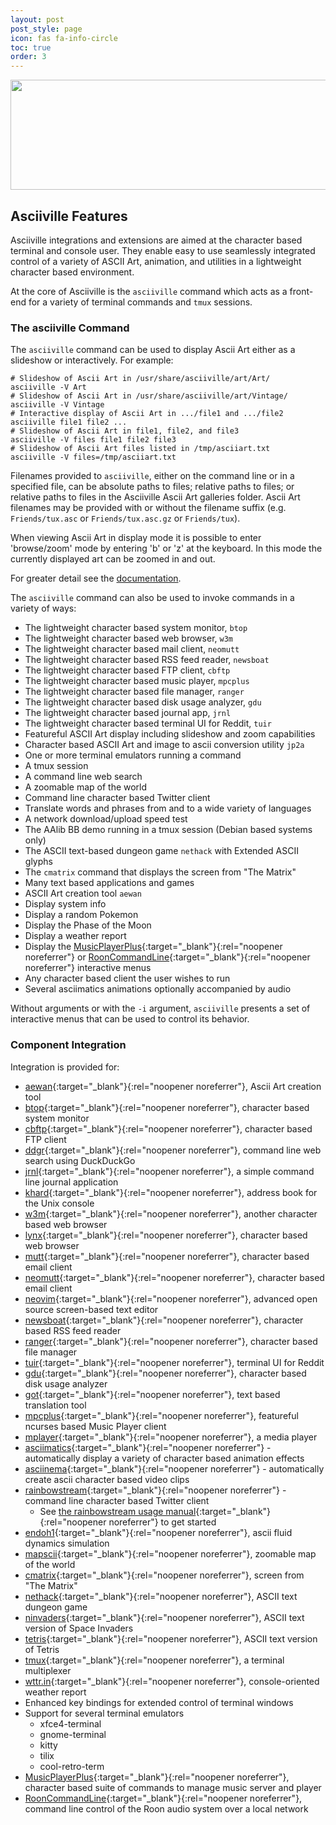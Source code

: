 ```yaml
---
layout: post
post_style: page
icon: fas fa-info-circle
toc: true
order: 3
---
```


<div align="center">
  <img src="https://raw.githubusercontent.com/wiki/doctorfree/Asciiville/pics/asciiville.png" style="width:1067px;height:176px;" alt="asciiville">
</div>

## Asciiville Features

Asciiville integrations and extensions are aimed at the character
based terminal and console user. They enable easy to use seamlessly
integrated control of a variety of ASCII Art, animation, and utilities
in a lightweight character based environment.

At the core of Asciiville is the `asciiville` command which acts as
a front-end for a variety of terminal commands and `tmux` sessions.

### The asciiville Command

The `asciiville` command can be used to display Ascii Art either
as a slideshow or interactively. For example:

```console
# Slideshow of Ascii Art in /usr/share/asciiville/art/Art/
asciiville -V Art
# Slideshow of Ascii Art in /usr/share/asciiville/art/Vintage/
asciiville -V Vintage
# Interactive display of Ascii Art in .../file1 and .../file2
asciiville file1 file2 ...
# Slideshow of Ascii Art in file1, file2, and file3
asciiville -V files file1 file2 file3
# Slideshow of Ascii Art files listed in /tmp/asciiart.txt
asciiville -V files=/tmp/asciiart.txt
```

Filenames provided to `asciiville`, either on the command line or in
a specified file, can be absolute paths to files; relative paths to files;
or relative paths to files in the Asciiville Ascii Art galleries folder.
Ascii Art filenames may be provided with or without the filename suffix
(e.g. `Friends/tux.asc` or `Friends/tux.asc.gz` or `Friends/tux`).

When viewing Ascii Art in display mode it is possible to enter 'browse/zoom'
mode by entering 'b' or 'z' at the keyboard. In this mode the currently
displayed art can be zoomed in and out.

For greater detail see the [documentation](https://asciiville.dev/documentation).

The `asciiville` command can also be used to invoke commands in a variety of ways:

- The lightweight character based system monitor, `btop`
- The lightweight character based web browser, `w3m`
- The lightweight character based mail client, `neomutt`
- The lightweight character based RSS feed reader, `newsboat`
- The lightweight character based FTP client, `cbftp`
- The lightweight character based music player, `mpcplus`
- The lightweight character based file manager, `ranger`
- The lightweight character based disk usage analyzer, `gdu`
- The lightweight character based journal app, `jrnl`
- The lightweight character based terminal UI for Reddit, `tuir`
- Featureful ASCII Art display including slideshow and zoom capabilities
- Character based ASCII Art and image to ascii conversion utility `jp2a`
- One or more terminal emulators running a command
- A tmux session
- A command line web search
- A zoomable map of the world
- Command line character based Twitter client
- Translate words and phrases from and to a wide variety of languages
- A network download/upload speed test
- The AAlib BB demo running in a tmux session (Debian based systems only)
- The ASCII text-based dungeon game `nethack` with Extended ASCII glyphs
- The `cmatrix` command that displays the screen from "The Matrix"
- Many text based applications and games
- ASCII Art creation tool `aewan`
- Display system info
- Display a random Pokemon
- Display the Phase of the Moon
- Display a weather report
- Display the [MusicPlayerPlus](https://musicplayerplus.dev){:target="_blank"}{:rel="noopener noreferrer"} or [RoonCommandLine](https://rooncommand.dev){:target="_blank"}{:rel="noopener noreferrer"} interactive menus
- Any character based client the user wishes to run
- Several asciimatics animations optionally accompanied by audio

Without arguments or with the `-i` argument, `asciiville` presents a set
of interactive menus that can be used to control its behavior.

### Component Integration

Integration is provided for:

- [aewan](https://github.com/doctorfree/asciiville-aewan#readme){:target="_blank"}{:rel="noopener noreferrer"}, Ascii Art creation tool
- [btop](https://github.com/doctorfree/btop#readme){:target="_blank"}{:rel="noopener noreferrer"}, character based system monitor
- [cbftp](https://github.com/doctorfree/cbftp#readme){:target="_blank"}{:rel="noopener noreferrer"}, character based FTP client
- [ddgr](https://github.com/jarun/ddgr#readme){:target="_blank"}{:rel="noopener noreferrer"}, command line web search using DuckDuckGo
- [jrnl](https://jrnl.sh/en/stable/){:target="_blank"}{:rel="noopener noreferrer"}, a simple command line journal application
- [khard](https://github.com/lucc/khard){:target="_blank"}{:rel="noopener noreferrer"}, address book for the Unix console
- [w3m](https://w3m.sourceforge.net/){:target="_blank"}{:rel="noopener noreferrer"}, another character based web browser
- [lynx](https://lynx.invisible-island.net/){:target="_blank"}{:rel="noopener noreferrer"}, character based web browser
- [mutt](https://www.mutt.org/){:target="_blank"}{:rel="noopener noreferrer"}, character based email client
- [neomutt](https://neomutt.org/){:target="_blank"}{:rel="noopener noreferrer"}, character based email client
- [neovim](https://neovim.io/){:target="_blank"}{:rel="noopener noreferrer"}, advanced open source screen-based text editor
- [newsboat](https://github.com/newsboat/newsboat){:target="_blank"}{:rel="noopener noreferrer"}, character based RSS feed reader
- [ranger](https://ranger.github.io/){:target="_blank"}{:rel="noopener noreferrer"}, character based file manager
- [tuir](https://gitlab.com/ajak/tuir/){:target="_blank"}{:rel="noopener noreferrer"}, terminal UI for Reddit
- [gdu](https://github.com/dundee/gdu#readme){:target="_blank"}{:rel="noopener noreferrer"}, character based disk usage analyzer
- [got](https://github.com/fedeztk/got){:target="_blank"}{:rel="noopener noreferrer"}, text based translation tool
- [mpcplus](https://musicplayerplus.dev/posts/Introduction){:target="_blank"}{:rel="noopener noreferrer"}, featureful ncurses based Music Player client
- [mplayer](https://mplayerhq.hu/design7/info.html){:target="_blank"}{:rel="noopener noreferrer"}, a media player
- [asciimatics](https://github.com/peterbrittain/asciimatics){:target="_blank"}{:rel="noopener noreferrer"} - automatically display a variety of character based animation effects
- [asciinema](https://asciinema.org/){:target="_blank"}{:rel="noopener noreferrer"} - automatically create ascii character based video clips
- [rainbowstream](https://github.com/orakaro/rainbowstream){:target="_blank"}{:rel="noopener noreferrer"} - command line character based Twitter client
  - See [the rainbowstream usage manual](https://rainbowstream.readthedocs.io/en/latest/#usage){:target="_blank"}{:rel="noopener noreferrer"} to get started
- [endoh1](https://github.com/mame/winner/tree/main/2012/endoh1){:target="_blank"}{:rel="noopener noreferrer"}, ascii fluid dynamics simulation
- [mapscii](https://github.com/rastapasta/mapscii#readme){:target="_blank"}{:rel="noopener noreferrer"}, zoomable map of the world
- [cmatrix](https://github.com/abishekvashok/cmatrix){:target="_blank"}{:rel="noopener noreferrer"}, screen from "The Matrix"
- [nethack](https://en.wikipedia.org/wiki/NetHack){:target="_blank"}{:rel="noopener noreferrer"}, ASCII text dungeon game
- [ninvaders](https://en.wikipedia.org/wiki/Space_Invaders){:target="_blank"}{:rel="noopener noreferrer"}, ASCII text version of Space Invaders
- [tetris](https://en.wikipedia.org/wiki/Tetris){:target="_blank"}{:rel="noopener noreferrer"}, ASCII text version of Tetris
- [tmux](https://github.com/tmux/tmux/wiki){:target="_blank"}{:rel="noopener noreferrer"}, a terminal multiplexer
- [wttr.in](https://github.com/chubin/wttr.in){:target="_blank"}{:rel="noopener noreferrer"}, console-oriented weather report
- Enhanced key bindings for extended control of terminal windows
- Support for several terminal emulators
  - xfce4-terminal
  - gnome-terminal
  - kitty
  - tilix
  - cool-retro-term
- [MusicPlayerPlus](https://musicplayerplus.dev){:target="_blank"}{:rel="noopener noreferrer"}, character based suite of commands to manage music server and player
- [RoonCommandLine](https://rooncommand.dev){:target="_blank"}{:rel="noopener noreferrer"}, command line control of the Roon audio system over a local network
